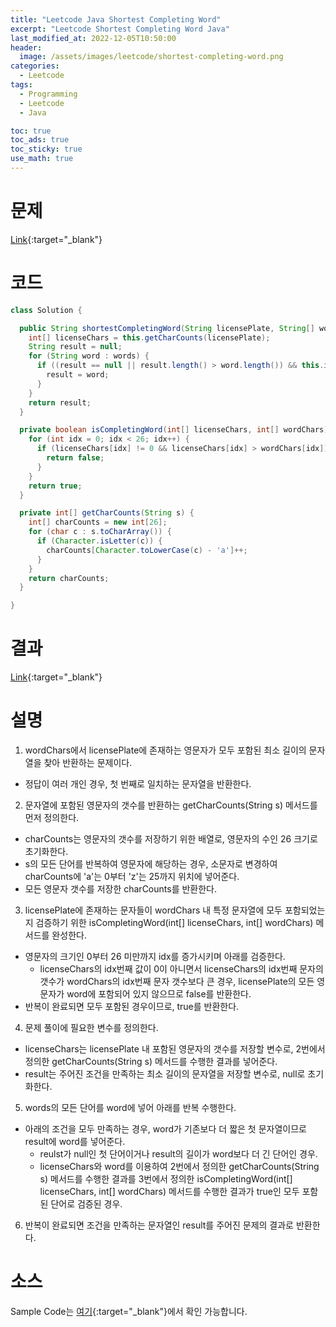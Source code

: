 ```yaml
---
title: "Leetcode Java Shortest Completing Word"
excerpt: "Leetcode Shortest Completing Word Java"
last_modified_at: 2022-12-05T10:50:00
header:
  image: /assets/images/leetcode/shortest-completing-word.png
categories:
  - Leetcode
tags:
  - Programming
  - Leetcode
  - Java

toc: true
toc_ads: true
toc_sticky: true
use_math: true
---
```

# 문제
[Link](https://leetcode.com/problems/shortest-completing-word){:target="_blank"}

# 코드
```java
class Solution {

  public String shortestCompletingWord(String licensePlate, String[] words) {
    int[] licenseChars = this.getCharCounts(licensePlate);
    String result = null;
    for (String word : words) {
      if ((result == null || result.length() > word.length()) && this.isCompletingWord(licenseChars, this.getCharCounts(word))) {
        result = word;
      }
    }
    return result;
  }

  private boolean isCompletingWord(int[] licenseChars, int[] wordChars) {
    for (int idx = 0; idx < 26; idx++) {
      if (licenseChars[idx] != 0 && licenseChars[idx] > wordChars[idx]) {
        return false;
      }
    }
    return true;
  }

  private int[] getCharCounts(String s) {
    int[] charCounts = new int[26];
    for (char c : s.toCharArray()) {
      if (Character.isLetter(c)) {
        charCounts[Character.toLowerCase(c) - 'a']++;
      }
    }
    return charCounts;
  }

}
```

# 결과
[Link](https://leetcode.com/submissions/detail/854769720/){:target="_blank"}

# 설명
1. wordChars에서 licensePlate에 존재하는 영문자가 모두 포함된 최소 길이의 문자열을 찾아 반환하는 문제이다.
- 정답이 여러 개인 경우, 첫 번째로 일치하는 문자열을 반환한다.

2. 문자열에 포함된 영문자의 갯수를 반환하는 getCharCounts(String s) 메서드를 먼저 정의한다.
- charCounts는 영문자의 갯수를 저장하기 위한 배열로, 영문자의 수인 26 크기로 초기화한다.
- s의 모든 단어를 반복하여 영문자에 해당하는 경우, 소문자로 변경하여 charCounts에 'a'는 0부터 'z'는 25까지 위치에 넣어준다.
- 모든 영문자 갯수를 저장한 charCounts를 반환한다.

3. licensePlate에 존재하는 문자들이 wordChars 내 특정 문자열에 모두 포함되었는지 검증하기 위한 isCompletingWord(int[] licenseChars, int[] wordChars) 메서드를 완성한다.
- 영문자의 크기인 0부터 26 미만까지 idx를 증가시키며 아래를 검증한다.
  - licenseChars의 idx번째 값이 0이 아니면서 licenseChars의 idx번째 문자의 갯수가 wordChars의 idx번째 문자 갯수보다 큰 경우, licensePlate의 모든 영문자가 word에 포함되어 있지 않으므로 false를 반환한다.
- 반복이 완료되면 모두 포함된 경우이므로, true를 반환한다.

4. 문제 풀이에 필요한 변수를 정의한다.
- licenseChars는 licensePlate 내 포함된 영문자의 갯수를 저장할 변수로, 2번에서 정의한 getCharCounts(String s) 메서드를 수행한 결과를 넣어준다.
- result는 주어진 조건을 만족하는 최소 길이의 문자열을 저장할 변수로, null로 초기화한다.

5. words의 모든 단어를 word에 넣어 아래를 반복 수행한다.
- 아래의 조건을 모두 만족하는 경우, word가 기존보다 더 짧은 첫 문자열이므로 result에 word를 넣어준다.
  - reulst가 null인 첫 단어이거나 result의 길이가 word보다 더 긴 단어인 경우.
  - licenseChars와 word를 이용하여 2번에서 정의한 getCharCounts(String s) 메서드를 수행한 결과를 3번에서 정의한 isCompletingWord(int[] licenseChars, int[] wordChars) 메서드를 수행한 결과가 true인 모두 포함된 단어로 검증된 경우.

6. 반복이 완료되면 조건을 만족하는 문자열인 result를 주어진 문제의 결과로 반환한다.

# 소스
Sample Code는 [여기](https://github.com/GracefulSoul/leetcode/blob/master/src/main/java/gracefulsoul/problems/ShortestCompletingWord.java){:target="_blank"}에서 확인 가능합니다.
